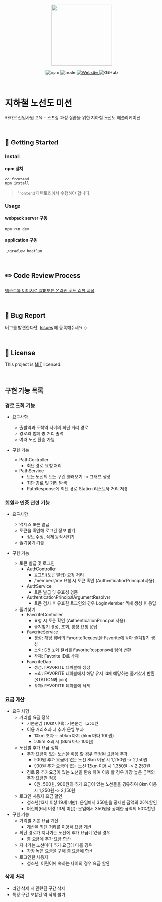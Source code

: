 <p align="center">
    <img width="200px;" src="https://raw.githubusercontent.com/woowacourse/atdd-subway-admin-frontend/master/images/main_logo.png"/>
</p>
<p align="center">
  <img alt="npm" src="https://img.shields.io/badge/npm-%3E%3D%205.5.0-blue">
  <img alt="node" src="https://img.shields.io/badge/node-%3E%3D%209.3.0-blue">
  <a href="https://edu.nextstep.camp/c/R89PYi5H" alt="nextstep atdd">
    <img alt="Website" src="https://img.shields.io/website?url=https%3A%2F%2Fedu.nextstep.camp%2Fc%2FR89PYi5H">
  </a>
  <img alt="GitHub" src="https://img.shields.io/github/license/next-step/spring-subway-admin-kakao">
</p>

<br>

# 지하철 노선도 미션
카카오 신입사원 교육 - 스프링 과정 실습을 위한 지하철 노선도 애플리케이션

<br>

## 🚀 Getting Started

### Install
#### npm 설치
```
cd frontend
npm install
```
> `frontend` 디렉토리에서 수행해야 합니다.

### Usage
#### webpack server 구동
```
npm run dev
```
#### application 구동
```
./gradlew bootRun
```
<br>

## ✏️ Code Review Process
[텍스트와 이미지로 살펴보는 온라인 코드 리뷰 과정](https://github.com/next-step/nextstep-docs/tree/master/codereview)

<br>

## 🐞 Bug Report

버그를 발견한다면, [Issues](https://github.com/next-step/spring-subway-admin-kakao/issues) 에 등록해주세요 :)

<br>

## 📝 License

This project is [MIT](https://github.com/next-step/spring-subway-admin-kakao/blob/master/LICENSE) licensed.

<br>

## 구현 기능 목록

### 경로 조회 기능

* 요구사항
    * 출발역과 도착역 사이의 최단 거리 경로
    * 경로와 함께 총 거리 출력
    * 여러 노선 환승 가능
    
* 구현 기능
    * PathController
        * 최단 경로 요청 처리
    * PathService
        * 모든 노선의 모든 구간 불러오기 -> 그래프 생성
        * 최단 경로 및 거리 탐색
        * PathResponse에 최단 경로 Station 리스트와 거리 저장

### 회원과 인증 관련 기능

* 요구사항
    * 액세스 토큰 발급
    * 토큰을 확인해 로그인 정보 받기
        * 정보 수정, 삭제 동작시키기
    * 즐겨찾기 기능
    
* 구현 기능
    * 토큰 발급 및 로그인
        * AuthController
            * 로그인(토큰 발급) 요청 처리
            * /members/me 요청 시 토큰 확인 (AuthenticationPrincipal 사용)
        * AuthService
            * 토큰 발급 및 유효성 검증
        * AuthenticationPrincipalArgumentResolver
            * 토큰 검사 후 유효한 로그인의 경우 LoginMember 객체 생성 후 응답
    * 즐겨찾기
        * FavoriteController
            * 요청 시 토큰 확인 (AuthenticationPrincipal 사용)
            * 즐겨찾기 생성, 조회, 생성 요청 응답
        * FavoriteService
            * 생성: 해당 멤버의 FavoriteRequest을 Favorite에 담아 즐겨찾기 생성
            * 조회: DB 조회 결과를 FavoriteResponse에 담아 반환
            * 삭제: Favorite ID로 삭제
        * FavoriteDao
            * 생성: FAVORITE 테이블에 생성
            * 조회: FAVORITE 테이블에서 해당 유저 id에 해당하는 즐겨찾기 반환 (STATION과 join)
            * 삭제: FAVORITE 테이블에 삭제

### 요금 계산

* 요구 사항
    * 거리별 요금 정책
        * 기본운임 (10㎞ 이내): 기본운임 1,250원
        * 이용 거리초과 시 추가 운임 부과
            * 10km 초과 ∼ 50km 까지 (5km 마다 100원)
            * 50km 초과 시 (8km 마다 100원)
    * 노선별 추가 요금 정책
        * 추가 요금이 있는 노선을 이용 할 경우 측정된 요금에 추가
            * 900원 추가 요금이 있는 노선 8km 이용 시 1,250원 -> 2,150원
            * 900원 추가 요금이 있는 노선 12km 이용 시 1,350원 -> 2,250원
        * 경로 중 추가요금이 있는 노선을 환승 하여 이용 할 경우 가장 높은 금액의 추가 요금만 적용
            * 0원, 500원, 900원의 추가 요금이 있는 노선들을 경유하여 8km 이용 시 1,250원 -> 2,150원
    * 로그인 사용자 요금 할인
        * 청소년(13세 이상 19세 미만): 운임에서 350원을 공제한 금액의 20%할인
        * 어린이(6세 이상 13세 미만): 운임에서 350원을 공제한 금액의 50%할인
* 구현 기능
    * 거리별 기본 요금 계산
        * 계산된 최단 거리를 이용해 요금 계산
    * 최단 경로가 지나가는 노선에 추가 요금이 있을 경우
        * 총 요금에 추가 요금 합산
    * 지나가는 노선마다 추가 요금이 다를 경우
        * 가장 높은 요금을 구해 총 요금에 합산
    * 로그인한 사용자
        * 청소년, 어린이에 속하는 나이의 경우 요금 할인

### 삭제 처리

* 라인 삭제 시 관련된 구간 삭제
* 특정 구간 포함된 역 삭제 불가
